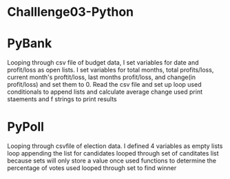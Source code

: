 # Challlenge03-Python

# PyBank
Looping through csv file of budget data, I set variables for date and profit/loss as open lists.
I set variables for total months, total profits/loss, current month's proftit/loss, last months profit/loss, and change(in profit/loss) and set them to 0.
Read the csv file and set up loop
used conditionals to append lists and calculate average change
used print staements and f strings to print results

# PyPoll
Looping through csvfile of election data.
I defined 4 variables as empty lists
loop appending the list for candidates
looped through set of canditates list because sets will only store a value once
used functions to determine the percentage of votes
used looped through set to find winner
